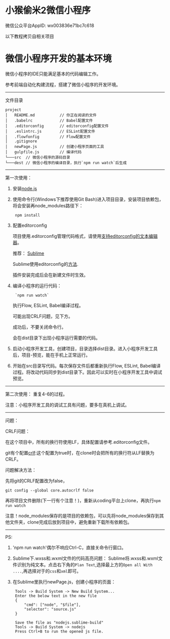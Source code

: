 # 小猴偷米2微信小程序

微信公众平台AppID: wx003836e71bc7c618

以下教程拷贝自相关项目

# 微信小程序开发的基本环境

微信小程序的IDE只能满足基本的代码编辑工作。

参考前端自动化构建流程，搭建了微信小程序的开发环境。

---
文件目录
```
project
│   README.md           // 你正在阅读的文件
│   .babelrc            // Babel配置文件   
│   .editorconfig       // editorconfig配置文件
│   .eslintrc.js        // ESLint配置文件
│   .flowfonfig         // Flow配置文件
│   .gitignore          
│   newPage.js          // 创建小程序页面的工具       
│   gulpfile.js         // 编译代码          
└───src  // 微信小程序的源码目录
└───dest // 微信小程序的编译目录，执行`npm run watch`后生成
```

---

第一次使用：

1. 安装[node.js](https://nodejs.org/zh-cn/)
2. 使用命令行(Windows下推荐使用Git Bash)进入项目目录，安装项目依赖包，将会安装再node_modules路径下：

        npm install

3. 配置editorconfig

    项目使用.editorconfig管理代码格式，请使用[支持editorconfig的文本编辑器](http://editorconfig.org/#download)。

    推荐： [Sublime](https://www.sublimetext.com/)

    Sublime使用editorconfig的[方法](https://jarontai.github.io/blog/2014/11/16/sublime-editorconfig/).

    插件安装完成后会在新建文件时生效。

4. 编译小程序的运行代码：

        `npm run watch`

    执行Flow, ESLint, Babel编译过程。

    可能出现CRLF问题，见下方。

    成功后，不要关闭命令行。

    会在dist目录下出现小程序运行需要的代码。

5. 启动小程序开发工具，创建项目，目录选择dist目录。进入小程序开发工具后，项目-预览，能在手机上正常运行。

6. 开始在src目录写代码。每次保存文件后都重新执行Flow, ESLint, Babel编译过程。将改动代码同步到dist目录下。因此可以实时在小程序开发工具中调试预览。

---

第二次使用： 重复4-6的过程。

注意：小程序开发工具的调试工具有问题，要多在真机上调试。

---

问题：

CRLF问题：

在这个项目中，所有的换行符使用LF，具体配置请参考.editorconfig文件。

git有个配置[crlf](https://git-scm.com/book/zh/v1/%E8%87%AA%E5%AE%9A%E4%B9%89-Git-%E9%85%8D%E7%BD%AE-Git):这个配置为true时，在clone时会把所有的换行符从LF替换为CRLF。


问题解决方法：

先将git的CRLF配置改为false，

    git config --global core.autocrlf false


再将项目文件删除(下一行有个注意！)，重新从coding平台上clone，再执行`npm run watch`

注意！node_modules保存的是项目的依赖包，可以先将node_modules保存到其他文件夹，clone完成后放到项目中，避免重新下载所有依赖包。

---

PS:

1. 'npm run watch'偶尔不响应Ctrl-C，直接关命令行窗口。
2. Sublime下.wxss和.wxml文件的代码高亮问题：
        Sublime将.wxss和.wxml文件识别为纯文本。点击右下角的`Plan Text`,选择最上方的`Open all With ....`,再选择对于的`css`和`xml`即可。
3. 在Sublime里执行newPage.js，创建小程序的页面：

        Tools -> Build System -> New Build System...
        Enter the below text in the new file
        {
            "cmd": ["node", "$file"],
            "selector": "source.js"
        }

        Save the file as "nodejs.sublime-build"
        Tools -> Build System -> nodejs
        Press Ctrl+B to run the opened js file.



